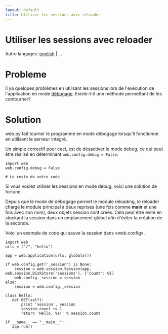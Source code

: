 ```yaml
---
layout: default
title: Utiliser les sessions avec reloader
---
```


# Utiliser les sessions avec reloader

Autre langages: [english](/../session_with_reloader) | ...

# Probleme

Il ya quelques problèmes en utilisant les sessions lors de l'exécution de l'application en mode [débogage](/tutorial3.fr#debug). Existe-t-il une  méthode permettant de les contourner?

# Solution

web.py fait tourner le programme en mode débogage lorsqu'il fonctionne en utilisant le serveur intégré.

Un simple correctif pour ceci, est de désactiver le mode debug, ce qui peut être réalisé en déterminant `web.config.debug = False`.

    import web
    web.config.debug = False

    # Le reste de votre code


Si vous voulez utiliser les sessions en mode debug, voici une solution de fortune.

Depuis que le mode de débogage permet le module reloading, le reloader charge le module principal à deux reprises (une fois comme __main__ et une fois avec son nom), deux objets session sont créés. Cela peut être évité en stockant la session dans un emplacement global afin d'éviter la création de la seconde.

Voici un exemple de code qui sauve la session dans «web.config».

    import web
    urls = ("/", "hello")

    app = web.application(urls, globals())

    if web.config.get('_session') is None:
        session = web.session.Session(app, web.session.DiskStore('sessions'), {'count': 0})
        web.config._session = session
    else:
        session = web.config._session

    class hello:
       def GET(self):
           print 'session', session
           session.count += 1
           return 'Hello, %s!' % session.count

    if __name__ == "__main__":
       app.run()